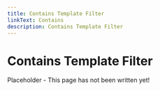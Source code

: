 ```yaml
---
title: Contains Template Filter
linkText: Contains
description: Contains Template Filter
---
```


# Contains Template Filter

Placeholder - This page has not been written yet!
